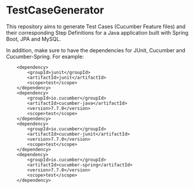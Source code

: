 # TestCaseGenerator
This repository aims to generate Test Cases (Cucumber Feature files) and their corresponding Step Definitions for a Java application built with Spring Boot, JPA and MySQL.

In addition, make sure to have the dependencies for JUnit, Cucumber and Cucumber-Spring. For example:

        <dependency>
            <groupId>junit</groupId>
            <artifactId>junit</artifactId>
            <scope>test</scope>
        </dependency>
        <dependency>
            <groupId>io.cucumber</groupId>
            <artifactId>cucumber-java</artifactId>
            <version>7.7.0</version>
            <scope>test</scope>
        </dependency>
        <dependency>
            <groupId>io.cucumber</groupId>
            <artifactId>cucumber-junit</artifactId>
            <version>7.7.0</version>
            <scope>test</scope>
        </dependency>
        <dependency>
            <groupId>io.cucumber</groupId>
            <artifactId>cucumber-spring</artifactId>
            <version>7.7.0</version>
            <scope>test</scope>
        </dependency>